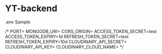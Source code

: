 # YT-backend


.env Sample

/*
PORT=
MONGODB_URI=
CORS_ORIGIN=
ACCESS_TOKEN_SECRET=test
ACCESS_TOKEN_EXPIRY=1d
REFRESH_TOKEN_SECRET=test
REFRESH_TOKEN_EXPIRY=10d
CLOUDINARY_API_SECRET=
CLOUDINARY_API_KEY=
CLOUDINARY_CLOUD_NAME=
*/